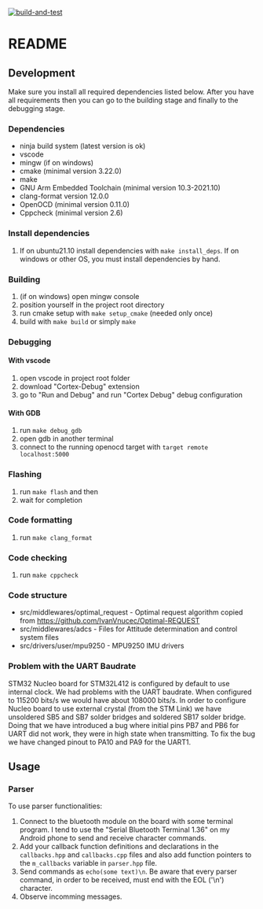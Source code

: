 [![build-and-test](https://github.com/IvanVnucec/cubesat-adcs/actions/workflows/build_and_test.yml/badge.svg)](https://github.com/IvanVnucec/cubesat-adcs/actions/workflows/build_and_test.yml)

# README

## Development
Make sure you install all required dependencies listed below. After you have all requirements then you can go to the building stage and finally to the debugging stage.

### Dependencies
- ninja build system (latest version is ok)
- vscode
- mingw (if on windows)
- cmake (minimal version 3.22.0)
- make
- GNU Arm Embedded Toolchain (minimal version 10.3-2021.10)
- clang-format version 12.0.0
- OpenOCD (minimal version 0.11.0)
- Cppcheck (minimal version 2.6)

### Install dependencies
1. If on ubuntu21.10 install dependencies with `make install_deps`. If on windows or other OS, you must install dependencies by hand.

### Building
1. (if on windows) open mingw console
2. position yourself in the project root directory
3. run cmake setup with `make setup_cmake` (needed only once)
4. build with `make build` or simply `make`

### Debugging
#### With vscode
1. open vscode in project root folder
2. download "Cortex-Debug" extension
3. go to "Run and Debug" and run "Cortex Debug" debug configuration
#### With GDB
1. run `make debug_gdb`
2. open gdb in another terminal
3. connect to the running openocd target with `target remote localhost:5000`

### Flashing
1. run `make flash` and then 
2. wait for completion

### Code formatting
1. run `make clang_format`

### Code checking
1. run `make cppcheck`

### Code structure
- src/middlewares/optimal_request - Optimal request algorithm copied from https://github.com/IvanVnucec/Optimal-REQUEST
- src/middlewares/adcs - Files for Attitude determination and control system files
- src/drivers/user/mpu9250 - MPU9250 IMU drivers

### Problem with the UART Baudrate
STM32 Nucleo board for STM32L412 is configured by default to use internal clock. We had problems with the UART baudrate. When configured to 115200 bits/s we would have about 108000 bits/s. In order to configure Nucleo board to use external crystal (from the STM Link) we have unsoldered SB5 and SB7 solder bridges and soldered SB17 solder bridge. Doing that we have introduced a bug where initial pins PB7 and PB6 for UART did not work, they were in high state when transmitting. To fix the bug we have changed pinout to PA10 and PA9 for the UART1. 
	
## Usage
### Parser
To use parser functionalities:
1. Connect to the bluetooth module on the board with some terminal program. I tend to use the "Serial Bluetooth Terminal 1.36" on my Android phone to send and receive character commands. 
2. Add your callback function definitions and declarations in the `callbacks.hpp` and `callbacks.cpp` files and also add function pointers to the `m_callbacks` variable in `parser.hpp` file.
3. Send commands as `echo(some text)\n`. Be aware that every parser command, in order to be received, must end with the EOL ('\n') character.
4. Observe incomming messages.
